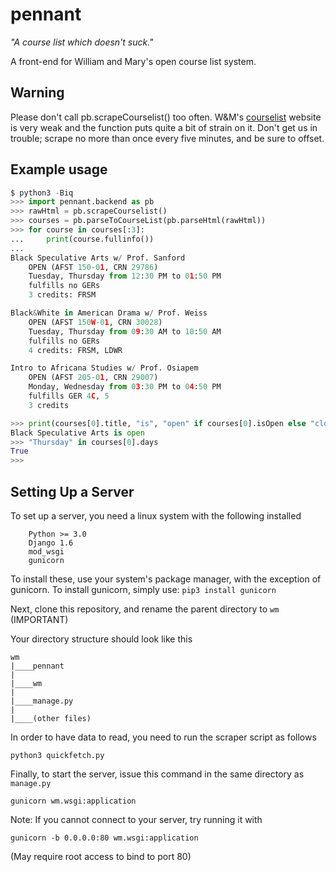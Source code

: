 pennant
=======

_"A course list which doesn't suck."_

A front-end for William and Mary's open course list system.

## Warning
Please don't call pb.scrapeCourselist() too often. W&M's [courselist][] website
is very weak and the function puts quite a bit of strain on it. Don't get us in
trouble; scrape no more than once every five minutes, and be sure to offset.

[courselist]: https://courselist.wm.edu/

## Example usage

```python
$ python3 -Biq
>>> import pennant.backend as pb
>>> rawHtml = pb.scrapeCourselist()
>>> courses = pb.parseToCourseList(pb.parseHtml(rawHtml))
>>> for course in courses[:3]:
...     print(course.fullinfo())
...
Black Speculative Arts w/ Prof. Sanford
    OPEN (AFST 150-01, CRN 29786)
    Tuesday, Thursday from 12:30 PM to 01:50 PM
    fulfills no GERs
    3 credits: FRSM

Black&White in American Drama w/ Prof. Weiss
    OPEN (AFST 150W-01, CRN 30028)
    Tuesday, Thursday from 09:30 AM to 10:50 AM
    fulfills no GERs
    4 credits: FRSM, LDWR

Intro to Africana Studies w/ Prof. Osiapem
    OPEN (AFST 205-01, CRN 29007)
    Monday, Wednesday from 03:30 PM to 04:50 PM
    fulfills GER 4C, 5
    3 credits

>>> print(courses[0].title, "is", "open" if courses[0].isOpen else "closed")
Black Speculative Arts is open
>>> "Thursday" in courses[0].days
True
>>>

```

## Setting Up a Server

To set up a server, you need a linux system with the following installed
```
    Python >= 3.0
    Django 1.6
    mod_wsgi
    gunicorn
```
To install these, use your system's package manager, with the exception of gunicorn. To install gunicorn, simply use:
    ```
    pip3 install gunicorn
    ```

Next, clone this repository, and rename the parent directory to ```wm``` (IMPORTANT)

Your directory structure should look like this
```
wm
|____pennant
|
|____wm
|
|____manage.py
|
|____(other files)

```

In order to have data to read, you need to run the scraper script as follows
```
python3 quickfetch.py
```

Finally, to start the server, issue this command in the same directory as ```manage.py```
```
gunicorn wm.wsgi:application
```

Note: If you cannot connect to your server, try running it with 
```
gunicorn -b 0.0.0.0:80 wm.wsgi:application
``` 
(May require root access to bind to port 80)
